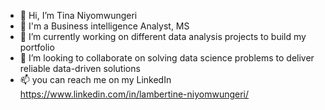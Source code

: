 - 👋 Hi, I’m Tina Niyomwungeri
- 👀 I'm a  Business intelligence Analyst, MS  
- 🌱 I’m currently working on different data analysis projects to build my portfolio
- 💞️ I’m looking to collaborate on solving data science problems to deliver reliable data-driven solutions
- 📫 you can reach me on my LinkedIn https://www.linkedin.com/in/lambertine-niyomwungeri/
  

<!---
Tina. Niyomwungeri is a ✨ particular ✨ repository because its `README.md` (this file) appears on your GitHub profile.
You can click the Preview link to take a look at your changes.
--->

